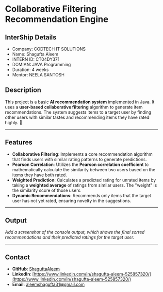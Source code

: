 # Collaborative Filtering Recommendation Engine

## InterShip Details
  - Company: CODTECH IT SOLUTIONS
  - Name: Shagufta Aleem
  - INTERN ID: CT04DY371
  - DOMIAN: JAVA Programming
  - Duration: 4 weeks
  - Mentor: NEELA SANTOSH

## Description
This project is a basic **AI recommendation system** implemented in Java. It uses a **user-based collaborative filtering** algorithm to generate item recommendations. The system suggests items to a target user by finding other users with similar tastes and recommending items they have rated highly. 🧐

***

## Features
- **Collaborative Filtering**: Implements a core recommendation algorithm that finds users with similar rating patterns to generate predictions.
- **Pearson Correlation**: Utilizes the **Pearson correlation coefficient** to mathematically calculate the similarity between two users based on the items they have both rated.
- **Weighted Prediction**: Calculates a predicted rating for unrated items by taking a **weighted average** of ratings from similar users. The "weight" is the similarity score of those users.
- **Dynamic Recommendations**: Recommends only items that the target user has not yet rated, ensuring novelty in the suggestions.

***

## Output
*Add a screenshot of the console output, which shows the final sorted recommendations and their predicted ratings for the target user.*

***

## Contact
- **GitHub**: [ShaguftaAleem](https://github.com/ShaguftaAleem)
- **LinkedIn**: [https://www.linkedin.com/in/shagufta-aleem-525857320/](https://www.linkedin.com/in/shagufta-aleem-525857320/)
- **Email**: aleemshagufta31@gmail.com